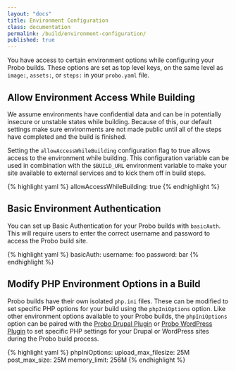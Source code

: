 ```yaml
---
layout: "docs"
title: Environment Configuration
class: documentation
permalink: /build/environment-configuration/
published: true
---
```


You have access to certain environment options while configuring your Probo builds. These options are set as top level keys, on the same level as `image:`, `assets:`, or `steps:` in your `probo.yaml` file.


## Allow Environment Access While Building

We assume environments have confidential data and can be in potentially insecure or unstable states while building. Because of this, our default settings make sure environments are not made public until all of the steps have completed and the build is finished.

Setting the `allowAccessWhileBuilding` configuration flag to true allows access to the environment while building. This configuration variable can be used in combination with the `$BUILD_URL` environment variable to make your site available to external services and to kick them off in build steps.

{% highlight yaml %}
allowAccessWhileBuilding: true
{% endhighlight %}

## Basic Environment Authentication

You can set up Basic Authentication for your Probo builds with `basicAuth`. This will require users to enter the correct username and password to access the Probo build site.

{% highlight yaml %}
basicAuth:
  username: foo
  password: bar
{% endhighlight %}

## Modify PHP Environment Options in a Build
Probo builds have their own isolated `php.ini` files. These can be modified to set specific PHP options for your build using the `phpIniOptions` option. Like other environment options available to your Probo builds, the `phpIniOptions` option can be paired with the [Probo Drupal Plugin](/plugins/drupal-plugin/) or [Probo WordPress Plugin](/plugins/wordpress-plugin/) to set specific PHP settings for your Drupal or WordPress sites during the Probo build process.

{% highlight yaml %}
phpIniOptions:
  upload_max_filesize: 25M
  post_max_size: 25M
  memory_limit: 256M
{% endhighlight %}
